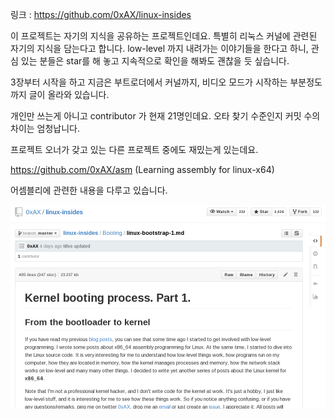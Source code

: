 링크 : https://github.com/0xAX/linux-insides

이 프로젝트는 자기의 지식을 공유하는 프로젝트인데요. 특별히 리눅스 커널에 관련된 자기의 지식을 담는다고 합니다. low-level 까지 내려가는 이야기들을 한다고 하니, 관심 있는 분들은 star를 해 놓고 지속적으로 확인을 해봐도 괜찮을 듯 싶습니다.

3장부터 시작을 하고 지금은 부트로더에서 커널까지, 비디오 모드가 시작하는 부분정도까지 글이 올라와 있습니다.

개인만 쓰는게 아니고 contributor 가 현재 21명인데요. 오타 찾기 수준인지 커밋 수의 차이는 엄청납니다.

프로젝트 오너가 갖고 있는 다른 프로젝트 중에도 재밌는게 있는데요.

https://github.com/0xAX/asm
(Learning assembly for linux-x64)

어셈블리에 관련한 내용을 다루고 있습니다.

![이미지1](../img/001$24.png)
